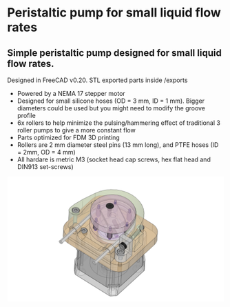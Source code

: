 # Peristaltic pump for small liquid flow rates

## Simple peristaltic pump designed for small liquid flow rates.

Designed in FreeCAD v0.20. STL exported parts inside /exports

* Powered by a NEMA 17 stepper motor
* Designed for small silicone hoses (OD = 3 mm, ID = 1 mm). Bigger diameters could be used but you might need to modify the groove profile
* 6x rollers to help minimize the pulsing/hammering effect of traditional 3 roller pumps to give a more constant flow
* Parts optimized for FDM 3D printing
* Rollers are 2 mm diameter steel pins (13 mm long), and PTFE hoses (ID = 2mm, OD = 4 mm)
* All hardare is metric M3 (socket head cap screws, hex flat head and DIN913 set-screws)

![render](/assets/render.png)
